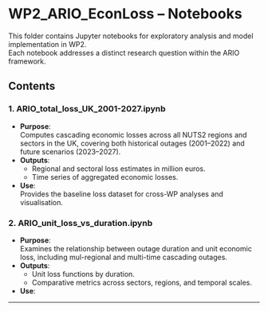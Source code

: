 # WP2_ARIO_EconLoss – Notebooks

This folder contains Jupyter notebooks for exploratory analysis and model implementation in WP2.  
Each notebook addresses a distinct research question within the ARIO framework.

## Contents

### 1. ARIO_total_loss_UK_2001-2027.ipynb
- **Purpose**:  
  Computes cascading economic losses across all NUTS2 regions and sectors in the UK, covering both historical outages (2001–2022) and future scenarios (2023–2027).  
- **Outputs**:  
  - Regional and sectoral loss estimates in million euros.  
  - Time series of aggregated economic losses.  
- **Use**:  
  Provides the baseline loss dataset for cross-WP analyses and visualisation.  

### 2. ARIO_unit_loss_vs_duration.ipynb
- **Purpose**:  
  Examines the relationship between outage duration and unit economic loss, including mul-regional and multi-time cascading outages.  
- **Outputs**:  
  - Unit loss functions by duration.  
  - Comparative metrics across sectors, regions, and temporal scales.  
- **Use**:  
  <!-- Supports sensitivity analysis and policy-relevant interpretation of how outage severity translates into disproportionate losses.   -->

---
